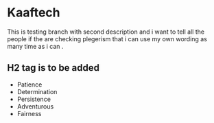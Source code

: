 # Kaaftech
This is testing branch with second description and i want to tell all the people if the are checking plegerism that i can use my own wording as many time as i can .

## H2 tag is to be added

* Patience
* Determination
* Persistence
* Adventurous
* Fairness